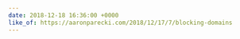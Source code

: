 ```yaml
---
date: 2018-12-18 16:36:00 +0000
like_of: https://aaronparecki.com/2018/12/17/7/blocking-domains
---
```

